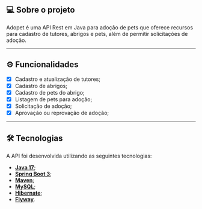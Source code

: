 ## 💻 Sobre o projeto

Adopet é uma API Rest em Java para adoção de pets que oferece recursos para cadastro de tutores, abrigos e pets, além de permitir solicitações de adoção.

---

## ⚙️ Funcionalidades

- [x] Cadastro e atualização de tutores;
- [x] Cadastro de abrigos;
- [x] Cadastro de pets do abrigo;
- [x] Listagem de pets para adoção;
- [x] Solicitação de adoção;
- [x] Aprovação ou reprovação de adoção;

---

## 🛠 Tecnologias

A API foi desenvolvida utilizando as seguintes tecnologias:

- **[Java 17](https://www.oracle.com/java)**;
- **[Spring Boot 3](https://spring.io/projects/spring-boot)**;
- **[Maven](https://maven.apache.org)**;
- **[MySQL](https://www.mysql.com)**;
- **[Hibernate](https://hibernate.org)**;
- **[Flyway](https://flywaydb.org)**.